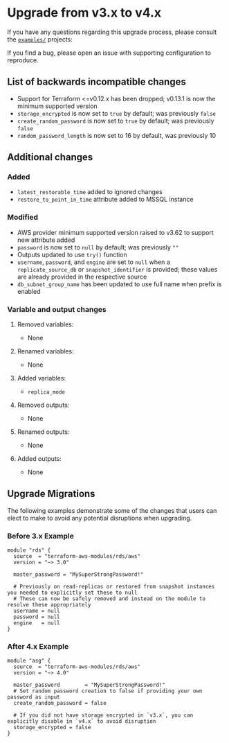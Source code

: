 # Upgrade from v3.x to v4.x

If you have any questions regarding this upgrade process, please consult the [`examples/`](https://github.com/terraform-aws-modules/terraform-aws-rds/tree/master/examples) projects:

If you find a bug, please open an issue with supporting configuration to reproduce.

## List of backwards incompatible changes

- Support for Terraform <=v0.12.x has been dropped; v0.13.1 is now the minimum supported version
- `storage_encrypted` is now set to `true` by default; was previously `false`
- `create_random_password` is now set to `true` by default; was previously `false`
- `random_password_length` is now set to 16 by default, was previously 10

## Additional changes

### Added

- `latest_restorable_time` added to ignored changes
- `restore_to_point_in_time` attribute added to MSSQL instance

### Modified

- AWS provider minimum supported version raised to v3.62 to support new attribute added
- `password` is now set to `null` by default; was previously `""`
- Outputs updated to use `try()` function
- `username`, `password`, and `engine` are set to `null` when  a `replicate_source_db` or `snapshot_identifier` is provided; these values are already provided in the respective source
- `db_subnet_group_name` has been updated to use full name when prefix is enabled

### Variable and output changes

1. Removed variables:

    - None

2. Renamed variables:

    - None

3. Added variables:

    - `replica_mode`

4. Removed outputs:

    - None

5. Renamed outputs:

    - None

6. Added outputs:

    - None

## Upgrade Migrations

The following examples demonstrate some of the changes that users can elect to make to avoid any potential disruptions when upgrading.

### Before 3.x Example

```hcl
module "rds" {
  source  = "terraform-aws-modules/rds/aws"
  version = "~> 3.0"

  master_password = "MySuperStrongPassword!"

  # Previously on read-replicas or restored from snapshot instances you needed to explicitly set these to null
  # These can now be safely removed and instead on the module to resolve these appropriately
  username = null
  password = null
  engine   = null
}
```

### After 4.x Example

```hcl
module "asg" {
  source  = "terraform-aws-modules/rds/aws"
  version = "~> 4.0"

  master_password        = "MySuperStrongPassword!"
  # Set random password creation to false if providing your own password as input
  create_random_password = false

  # If you did not have storage encrypted in `v3.x`, you can explicitly disable in `v4.x` to avoid disruption
  storage_encrypted = false
}
```
